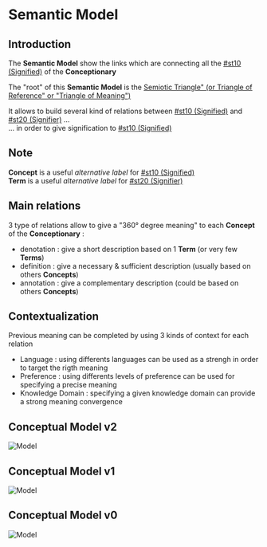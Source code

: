 Semantic Model
==

Introduction 
-
The __Semantic Model__ show the links which are connecting all the <a href="https://github.com/iPlumb3r/Th3Sr1b3Pr0j3ct/blob/master/1_Semantic/Conceptionary/%23st10_Signified.md">#st10 (Signified)</a> of the __Conceptionary__

The "root" of this __Semantic Model__ is the <a href="https://en.wikipedia.org/wiki/Triangle_of_reference">Semiotic Triangle" (or Triangle of Reference" or "Triangle of Meaning")</a>

It allows to build several kind of relations between <a href="https://github.com/iPlumb3r/Th3Sr1b3Pr0j3ct/blob/master/1_Semantic/Conceptionary/%23st10_Signified.md">#st10 (Signified)</a> and <a href="https://github.com/iPlumb3r/Th3Sr1b3Pr0j3ct/blob/master/1_Semantic/Conceptionary/%23st20_Signifier.md">#st20 (Signifier)</a> ...   
... in order to give signification to <a href="https://github.com/iPlumb3r/Th3Sr1b3Pr0j3ct/blob/master/1_Semantic/Conceptionary/%23st10_Signified.md">#st10 (Signified)</a>


Note
-
__Concept__ is a useful _alternative label_ for <a href="https://github.com/iPlumb3r/Th3Sr1b3Pr0j3ct/blob/master/1_Semantic/Conceptionary/%23st10_Signified.md">#st10 (Signified)</a>   
__Term__ is a useful _alternative label_ for <a href="https://github.com/iPlumb3r/Th3Sr1b3Pr0j3ct/blob/master/1_Semantic/Conceptionary/%23st20_Signifier.md">#st20 (Signifier)</a>

Main relations
-
3 type of relations allow to give a "360° degree meaning" to each __Concept__ of the __Conceptionary__ :
* denotation : give a short description based on 1 __Term__ (or very few __Terms__)
* definition : give a necessary & sufficient description (usually based on others __Concepts__)
* annotation : give a complementary description (could be based on others __Concepts__)

Contextualization
-
Previous meaning can be completed by using 3 kinds of context for each relation
* Language : using differents languages can be used as a strengh in order to target the rigth meaning
* Preference : using differents levels of preference can be used for specifying a precise meaning
* Knowledge Domain : specifying a given knowledge domain can provide a strong meaning convergence


Conceptual Model v2
-

![Model](https://github.com/iPlumb3r/Th3Sr1b3Pr0j3ct/blob/master/images/ConceptualModel_v2.png)


Conceptual Model v1
-

![Model](https://github.com/iPlumb3r/Th3Sr1b3Pr0j3ct/blob/master/images/ConceptualModel_v1.png)


Conceptual Model v0
-

![Model](https://github.com/iPlumb3r/Th3Sr1b3Pr0j3ct/blob/master/images/ConceptualModel_v0.png)

